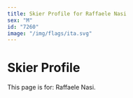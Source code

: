 ```yaml
---
title: Skier Profile for Raffaele Nasi
sex: "M"
id: "7260"
image: "/img/flags/ita.svg" 
---
```


# Skier Profile

This page is for: Raffaele Nasi.
    